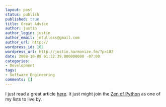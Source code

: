 ```yaml
---
layout: post
status: publish
published: true
title: Great Advice
author: justin
author_login: justin
author_email: jmtulloss@gmail.com
author_url: http://
wordpress_id: 102
wordpress_url: http://justin.harmonize.fm/?p=102
date: 2008-10-08 01:32:39.000000000 -07:00
categories:
- Development
tags:
- Software Engineering
comments: []
---
```

I just read a great article <a href="http://www.kevinwilliampang.com/post/Programming-Proverbs.aspx">here</a>. It just might join the <a href="http://www.python.org/dev/peps/pep-0020/">Zen of Python</a> as one of my lists to live by.
